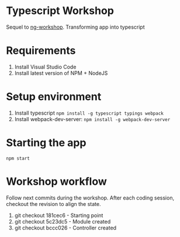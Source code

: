 # Typescript Workshop
Sequel to 	[ng-workshop](https://github.com/jasofalcon/ng-workshop). Transforming app into typescript

# Requirements
1. Install Visual Studio Code
2. Install latest version of NPM + NodeJS

# Setup environment
1. Install typescript
 ``` npm install -g typescript typings webpack ```
2. Install webpack-dev-server:
 ``` npm install -g webpack-dev-server ```
 
 
 
# Starting the app
 ``` npm start ```

# Workshop workflow
Follow next commits during the workshop. After each coding session, checkout the revision to align the state.

1. git checkout 181cec6 - Starting point
2. git checkout 5c23dc5 - Module created
3. git checkout bccc026 - Controller created
